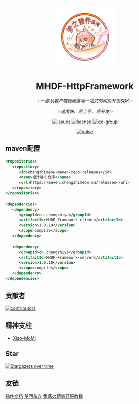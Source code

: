 <p align="center">
   <img src="./Logo.png" width="200px" height="200px" alt="MHDF-LangUtil">
</p>

<div align="center">

# MHDF-HttpFramework

_✨一款从客户端到服务端一站式的网页开发SDK✨_

_✨速度快、易上手、易开发✨_

</div>

<p align="center">
    <a href="https://github.com/ChengZhiMeow/MHDF-HttpFramework/issues">
        <img src="https://img.shields.io/github/issues/ChengZhiMeow/MHDF-HttpFramework?style=flat-square" alt="issues">
    </a>
    <a href="https://github.com/ChengZhiMeow/MHDF-HttpFramework/blob/main/LICENSE">
        <img src="https://img.shields.io/github/license/ChengZhiMeow/MHDF-HttpFramework?style=flat-square" alt="license">
    </a>
    <a href="https://qm.qq.com/cgi-bin/qm/qr?k=yFohqtqdDeXfdPvSLY81_3dzkcjc_-Uf&jump_from=webapi&authKey=ZxYDhb/PqczeWIYXE9IUEeuSAtFyxjYUrTgwUJu74FvOcGcJgTvo/vXAUzkHBO2Q">
        <img src="https://img.shields.io/badge/QQ群-941867965-brightgreen?style=flat-square" alt="qq-group">
    </a>
</p>

<div align="center">
    <a href="https://github.com/ChengZhiMeow/MHDF-HttpFramework/pulse">
        <img src="https://repobeats.axiom.co/api/embed/e58f3e1358766291db33ba451d3e90be99811f4f.svg" alt="pulse">
    </a>
</div>

## maven配置

```xml
<repositories>
   <repository>
      <id>chengzhimeow-maven-repo-releases</id>
      <name>橙汁喵の仓库</name>
      <url>https://maven.chengzhimeow.cn/releases</url>
   </repository>
</repositories>

<dependencies>
   <dependency>
      <groupId>cn.chengzhiya</groupId>
      <artifactId>MHDF-Framework-client</artifactId>
      <version>1.0.10</version>
      <scope>compile</scope>
   </dependency>

   <dependency>
      <groupId>cn.chengzhiya</groupId>
      <artifactId>MHDF-Framework-server</artifactId>
      <version>1.0.10</version>
      <scope>compile</scope>
   </dependency>
</dependencies>
```

## 贡献者

<a href="https://github.com/ChengZhiMeow/MHDF-HttpFramework/graphs/contributors">
  <img src="https://stg.contrib.rocks/image?repo=ChengZhiMeow/MHDF-HttpFramework" alt="contributors"/>
</a>

## 精神支柱

- [Xiao-MoMi](https://github.com/Xiao-MoMi)

## Star

[![Stargazers over time](https://starchart.cc/ChengZhiMeow/MHDF-HttpFramework.svg?variant=adaptive)](https://starchart.cc/ChengZhiMeow/MHDF-HttpFramework)

## 友链

<div>
    <a href="https://plugin.mhdf.cn/">插件文档</a>
    <a href="https://www.mhdf.cn/">梦回东方</a>
    <a href="https://www.yuque.com/xiaoyutang-ayhvn/rnr4ym/">鱼酱の萌新开服教程</a>
</div>
